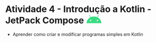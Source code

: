 # Atividade 4 - Introdução a Kotlin - JetPack Compose <img src="https://github.com/stxrkwas/Happy_Birthday/blob/ba660c82157e0990a066e1e713a209e669fc2831/icon%20for%20readme/android-svgrepo-com__1_-removebg-preview.png" width="50" height="auto"></img>

- Aprender como criar e modificar programas simples em Kotlin
